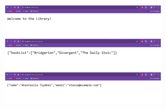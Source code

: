 ![Результат Library:](https://github.com/inaprel3/Laba4/blob/master/LibraryPhoto.png)
![Результат Library/Books:](https://github.com/inaprel3/Laba4/blob/master/LibraryBooksPhoto.png)
![Результат Library/Profile:](https://github.com/inaprel3/Laba4/blob/master/LibraryProfilePhoto.png)
